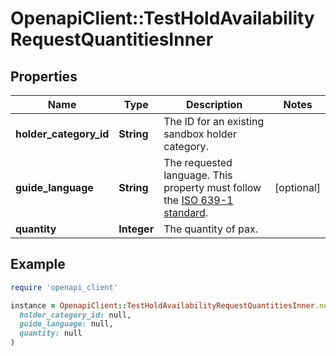 # OpenapiClient::TestHoldAvailabilityRequestQuantitiesInner

## Properties

| Name | Type | Description | Notes |
| ---- | ---- | ----------- | ----- |
| **holder_category_id** | **String** | The ID for an existing sandbox holder category. |  |
| **guide_language** | **String** | The requested language.  This property must follow the [ISO 639-1 standard](https://www.iso.org/iso-639-language-codes.html).  | [optional] |
| **quantity** | **Integer** | The quantity of pax. |  |

## Example

```ruby
require 'openapi_client'

instance = OpenapiClient::TestHoldAvailabilityRequestQuantitiesInner.new(
  holder_category_id: null,
  guide_language: null,
  quantity: null
)
```

